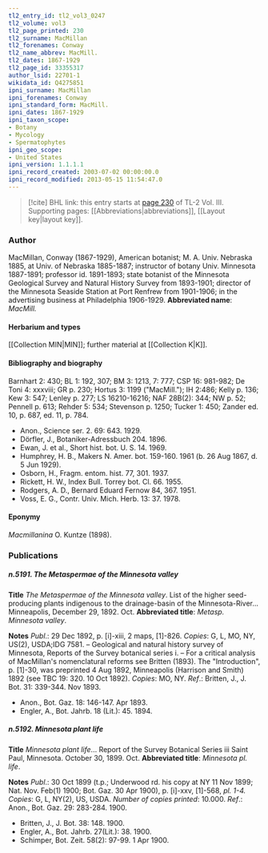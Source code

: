 ```yaml
---
tl2_entry_id: tl2_vol3_0247
tl2_volume: vol3
tl2_page_printed: 230
tl2_surname: MacMillan
tl2_forenames: Conway
tl2_name_abbrev: MacMill.
tl2_dates: 1867-1929
tl2_page_id: 33355317
author_lsid: 22701-1
wikidata_id: Q4275851
ipni_surname: MacMillan
ipni_forenames: Conway
ipni_standard_form: MacMill.
ipni_dates: 1867-1929
ipni_taxon_scope: 
- Botany
- Mycology
- Spermatophytes
ipni_geo_scope: 
- United States
ipni_version: 1.1.1.1
ipni_record_created: 2003-07-02 00:00:00.0
ipni_record_modified: 2013-05-15 11:54:47.0
---
```



> [!cite] BHL link: this entry starts at [page 230](https://www.biodiversitylibrary.org/page/33355317) of TL-2 Vol. III.
> Supporting pages: [[Abbreviations|abbreviations]], [[Layout key|layout key]].

### Author

MacMillan, Conway (1867-1929), American botanist; M. A. Univ. Nebraska 1885, at Univ. of Nebraska 1885-1887; instructor of botany Univ. Minnesota 1887-1891; professor id. 1891-1893; state botanist of the Minnesota Geological Survey and Natural History Survey from 1893-1901; director of the Minnesota Seaside Station at Port Renfrew from 1901-1906; in the advertising business at Philadelphia 1906-1929. 
**Abbreviated name**: *MacMill.*

#### Herbarium and types

[[Collection MIN|MIN]]; further material at [[Collection K|K]].

#### Bibliography and biography

Barnhart 2: 430; BL 1: 192, 307; BM 3: 1213, 7: 777; CSP 16: 981-982; De Toni 4: xxxviii; GR p. 230; Hortus 3: 1199 ("MacMill."); IH 2:486; Kelly p. 136; Kew 3: 547; Lenley p. 277; LS 16210-16216; NAF 28B(2): 344; NW p. 52; Pennell p. 613; Rehder 5: 534; Stevenson p. 1250; Tucker 1: 450; Zander ed. 10, p. 687, ed. 11, p. 784.
- Anon., Science ser. 2. 69: 643. 1929.
- Dörfler, J., Botaniker-Adressbuch 204. 1896.
- Ewan, J. et al., Short hist. bot. U. S. 14. 1969.
- Humphrey, H. B., Makers N. Amer. bot. 159-160. 1961 (b. 26 Aug 1867, d. 5 Jun 1929).
- Osborn, H., Fragm. entom. hist. 77, 301. 1937.
- Rickett, H. W., Index Bull. Torrey bot. Cl. 66. 1955.
- Rodgers, A. D., Bernard Eduard Fernow 84, 367. 1951.
- Voss, E. G., Contr. Univ. Mich. Herb. 13: 37. 1978.

#### Eponymy

*Macmillanina* O. Kuntze (1898).

### Publications

##### n.5191. The Metaspermae of the Minnesota valley

**Title**
*The Metaspermae of the Minnesota valley*. List of the higher seed-producing plants indigenous to the drainage-basin of the Minnesota-River... Minneapolis, December 29, 1892. Oct.
**Abbreviated title**: *Metasp. Minnesota valley*.

**Notes**
*Publ*.: 29 Dec 1892, p. \[i\]-xiii, 2 maps, \[1\]-826. *Copies*: G, L, MO, NY, US(2), USDA;IDG 7581. – Geological and natural history survey of Minnesota, Reports of the Survey botanical series i. – For a critical analysis of MacMillan's nomenclatural reforms see Britten (1893). The "Introduction", p. \[1\]-30, was preprinted 4 Aug 1892, Minneapolis (Harrison and Smith) 1892 (see TBC 19: 320. 10 Oct 1892). *Copies*: MO, NY.
*Ref*.: Britten, J., J. Bot. 31: 339-344. Nov 1893.
- Anon., Bot. Gaz. 18: 146-147. Apr 1893.
- Engler, A., Bot. Jahrb. 18 (Lit.): 45. 1894.

##### n.5192. Minnesota plant life

**Title**
*Minnesota plant life*... Report of the Survey Botanical Series iii Saint Paul, Minnesota. October 30, 1899. Oct.
**Abbreviated title**: *Minnesota pl. life*.

**Notes**
*Publ*.: 30 Oct 1899 (t.p.; Underwood rd. his copy at NY 11 Nov 1899; Nat. Nov. Feb(1) 1900; Bot. Gaz. 30 Apr 1900), p. \[i\]-xxv, \[1\]-568, *pl. 1-4. Copies*: G, L, NY(2), US, USDA.
*Number of copies printed*: 10.000.
*Ref*.: Anon., Bot. Gaz. 29: 283-284. 1900.
- Britten, J., J. Bot. 38: 148. 1900.
- Engler, A., Bot. Jahrb. 27(Lit.): 38. 1900.
- Schimper, Bot. Zeit. 58(2): 97-99. 1 Apr 1900.

